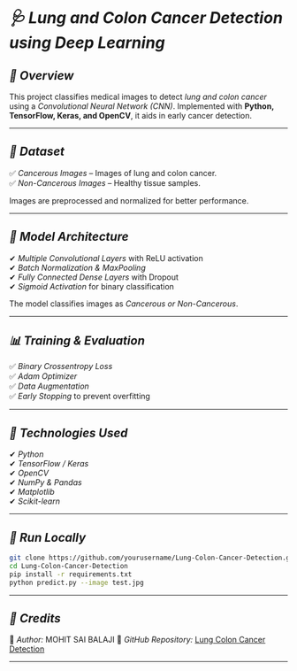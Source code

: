 # *🩺 Lung and Colon Cancer Detection using Deep Learning*  

## *📌 Overview*  
This project classifies medical images to detect *lung and colon cancer* using a *Convolutional Neural Network (CNN)*. Implemented with **Python, TensorFlow, Keras, and OpenCV**, it aids in early cancer detection.  

---  

## *📂 Dataset*  
✅ *Cancerous Images* – Images of lung and colon cancer.  
✅ *Non-Cancerous Images* – Healthy tissue samples.  

Images are preprocessed and normalized for better performance.  

---  

## *📌 Model Architecture*  
✔ *Multiple Convolutional Layers* with ReLU activation  
✔ *Batch Normalization & MaxPooling*  
✔ *Fully Connected Dense Layers* with Dropout  
✔ *Sigmoid Activation* for binary classification  

The model classifies images as *Cancerous or Non-Cancerous*.  

---  

## *📊 Training & Evaluation*  
✅ *Binary Crossentropy Loss*  
✅ *Adam Optimizer*  
✅ *Data Augmentation*  
✅ *Early Stopping* to prevent overfitting  

---  

## *🚀 Technologies Used*  
✔ *Python*  
✔ *TensorFlow / Keras*  
✔ *OpenCV*  
✔ *NumPy & Pandas*  
✔ *Matplotlib*  
✔ *Scikit-learn*  

---  

## *📌 Run Locally*  
```bash  
git clone https://github.com/yourusername/Lung-Colon-Cancer-Detection.git  
cd Lung-Colon-Cancer-Detection  
pip install -r requirements.txt  
python predict.py --image test.jpg  
```  

---  

## *🔗 Credits*  
🔹 *Author:* MOHIT SAI BALAJI 
🔹 *GitHub Repository:* [Lung Colon Cancer Detection](https://github.com/Mohitsaibalaji/Lung-Colon-Cancer-Detection)  

---
